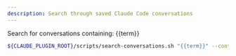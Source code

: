 ```yaml
---
description: Search through saved Claude Code conversations
---
```


Search for conversations containing: {{term}}

```bash
${CLAUDE_PLUGIN_ROOT}/scripts/search-conversations.sh "{{term}}" --context 5
```
